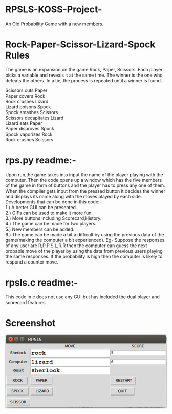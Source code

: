 # RPSLS-KOSS-Project-
An Old Probability Game with a new members.

# Rock-Paper-Scissor-Lizard-Spock Rules
The game is an expansion on the game Rock, Paper, Scissors. Each player picks a variable and reveals it at the same time. The winner is the one who defeats the others. In a tie, the process is repeated until a winner is found.<br />

Scissors cuts Paper<br />
Paper covers Rock<br />
Rock crushes Lizard<br />
Lizard poisons Spock<br />
Spock smashes Scissors<br />
Scissors decapitates Lizard<br />
Lizard eats Paper<br />
Paper disproves Spock<br />
Spock vaporizes Rock<br />
Rock crushes Scissors<br />

# rps.py readme:-
Upon run,the game takes into input the name of the player playing with the computer. Then the code opens up a window which has the five members of the game in form of buttons and the player has to press any one of them. When the compiler gets input from the pressed button it decides the winner and displays its name along with the moves played by each side.<br />
Developments that can be done in this code:-<br />
1.) A better GUI can be presented.<br />
2.) GIFs can be used to make it more fun.<br />
3.) More buttons including Scorecard,History.<br />
4.) The game can be made for two players.<br />
5.) New members can be added.<br />
6.) The game can be made a bit a difficult by using the previous data of the game(making the computer a bit experienced). Eg- Suppose the responses of any user are R,P,P,S,L,R,R then the computer can guess the next probable move of the player by using the data from previous users playing the same responses. If the probability is high then the computer is likely to respond a counter move.<br />

# rpsls.c readme:-
This code in c does not use any GUI but has included the dual player and scorecard features.

# Screenshot
![GAME window](rps.png)
